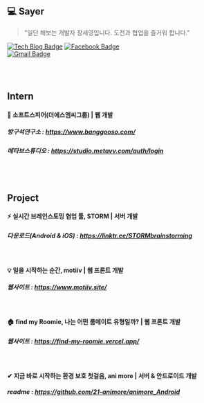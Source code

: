 ## 💻 Sayer
> "일단 해보는 개발자 장세영입니다. 도전과 협업을 즐거워 합니다."

[![Tech Blog Badge](http://img.shields.io/badge/-Tech%20blog-black?style=flat-square&logo=tistory&link=https://say-young.tistory.com/)](https://say-young.tistory.com/)	
[![Facebook Badge](https://img.shields.io/badge/facebook-1877f2?style=flat-square&logo=facebook&logoColor=white&link=https://www.facebook.com/say.is.fine)](https://www.facebook.com/say.is.fine)	
[![Gmail Badge](https://img.shields.io/badge/Gmail-d14836?style=flat-square&logo=Gmail&logoColor=white&link=mailto:sayer.dev@gmail.com)](mailto:sayer.dev@gmail.com)


<br>
<br>


## Intern

#### 🐣 소프트스피어(더에스엠씨그룹) | 웹 개발
##### 방구석연구소 : https://www.banggooso.com/
##### 메타브스튜디오 : https://studio.metavv.com/auth/login

<br>
<br>

## Project

#### ⚡ 실시간 브레인스토밍 협업 툴, STORM | 서버 개발
##### 다운로드(Android & iOS) : https://linktr.ee/STORMbrainstorming

<br>

#### 💡 일을 시작하는 순간, motiiv | 웹 프론트 개발
##### 웹사이트 : https://www.motiiv.site/

<br>

#### 🏠 find my Roomie, 나는 어떤 룸메이트 유형일까? | 웹 프론트 개발
##### 웹사이트 : https://find-my-roomie.vercel.app/

<br>

#### ✔ 지금 바로 시작하는 환경 보호 첫걸음, ani more | 서버 & 안드로이드 개발
##### readme : https://github.com/21-animore/animore_Android
